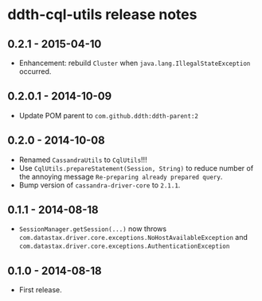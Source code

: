 ddth-cql-utils release notes
============================

0.2.1 - 2015-04-10
------------------
- Enhancement: rebuild `Cluster` when `java.lang.IllegalStateException` occurred.


0.2.0.1 - 2014-10-09
--------------------
- Update POM parent to `com.github.ddth:ddth-parent:2`


0.2.0 - 2014-10-08
------------------
- Renamed `CassandraUtils` to `CqlUtils`!!!
- Use `CqlUtils.prepareStatement(Session, String)` to reduce number of the annoying message `Re-preparing already prepared query`.
- Bump version of `cassandra-driver-core` to `2.1.1`.


0.1.1 - 2014-08-18
------------------
- `SessionManager.getSession(...)` now throws `com.datastax.driver.core.exceptions.NoHostAvailableException` and `com.datastax.driver.core.exceptions.AuthenticationException`


0.1.0 - 2014-08-18
------------------
- First release.
